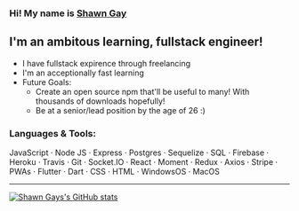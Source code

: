 ### Hi! My name is [Shawn Gay]

## I'm an ambitous learning, fullstack engineer!
- I have fullstack expirence through freelancing
- I'm an acceptionally fast learning
- Future Goals: 
  - Create an open source npm that'll be useful to many! With thousands of downloads hopefully!
  - Be at a senior/lead position by the age of 26 :)

### Languages & Tools:
JavaScript · Node JS · Express · Postgres · Sequelize · SQL · Firebase · Heroku · Travis · Git ·
Socket.IO · React · Moment · Redux · Axios · Stripe · PWAs · Flutter · Dart · CSS · HTML ·
WindowsOS · MacOS


---

[![Shawn Gays's GitHub stats](https://github-readme-stats.vercel.app/api?username=Shawn-Gay)](https://github.com/anuraghazra/github-readme-stats)


<br />
<br />

[Shawn Gay]: https://shawn-gay.netlify.app/
